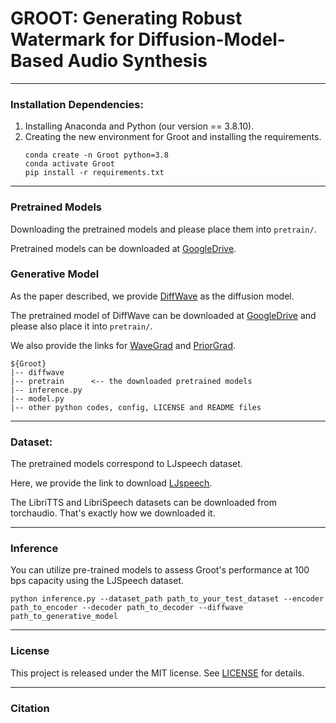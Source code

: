 # GROOT: Generating Robust Watermark for Diffusion-Model-Based Audio Synthesis

------
### Installation Dependencies:
1. Installing Anaconda and Python (our version == 3.8.10).
2. Creating the new environment for Groot and installing the requirements.
   ~~~
   conda create -n Groot python=3.8
   conda activate Groot
   pip install -r requirements.txt
   ~~~

------
### Pretrained Models
Downloading the pretrained models and please place them into `pretrain/`.

Pretrained models can be downloaded at [GoogleDrive](https://drive.google.com/drive/folders/1JTxQvPA-nnhVzMTh5wwwUtMMCT-fQVPg).

### Generative Model
As the paper described, we provide [DiffWave](https://github.com/lmnt-com/diffwave) as the diffusion model.

The pretrained model of DiffWave can be downloaded at [GoogleDrive](https://drive.google.com/drive/folders/1JTxQvPA-nnhVzMTh5wwwUtMMCT-fQVPg) and please also place it into `pretrain/`.

We also provide the links for [WaveGrad](https://github.com/ivanvovk/WaveGrad) and [PriorGrad](https://github.com/microsoft/NeuralSpeech/tree/master/PriorGrad-vocoder).

~~~
${Groot}
|-- diffwave
|-- pretrain      <-- the downloaded pretrained models
|-- inference.py
|-- model.py
|-- other python codes, config, LICENSE and README files
~~~

------
### Dataset:
The pretrained models correspond to LJspeech dataset.

Here, we provide the link to download [LJspeech](https://keithito.com/LJ-Speech-Dataset/).

The LibriTTS and LibriSpeech datasets can be downloaded from torchaudio. That's exactly how we downloaded it.

------
### Inference
You can utilize pre-trained models to assess Groot's performance at 100 bps capacity using the LJSpeech dataset.
~~~
python inference.py --dataset_path path_to_your_test_dataset --encoder path_to_encoder --decoder path_to_decoder --diffwave path_to_generative_model
~~~

------
### License
This project is released under the MIT license. See [LICENSE](https://github.com/Groot-GAW/Groot/blob/main/LICENSE) for details.

------
### Citation




